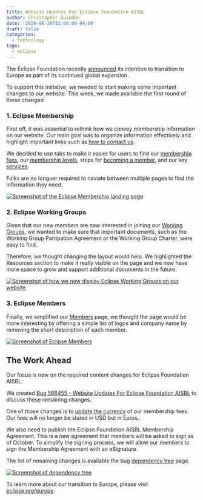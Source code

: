 ```yaml
---
title: Website Updates For Eclipse Foundation AISBL
author: Christopher Guindon
date: '2020-08-28T11:00:00-04:00'
draft: false
categories:
  - technology
tags:
  - eclipse
---
```


The Eclipse Foundation recently [announced](https://newsroom.eclipse.org/news/announcements/open-source-software-leader-eclipse-foundation-announces-transition-europe-part) its intention to transition to Europe as part of its continued global expansion. 

To support this initiative, we needed to start making some important changes to our website. This week, we made available the first round of these changes!

### 1. Eclipse Membership

First off, it was essential to rethink how we convey membership information on our website. Our main goal was to organize information effectively and highlight important links such as [how to contact us](https://accounts.eclipse.org/contact/membership). 

We decided to use tabs to make it easier for users to find our [membership fees](https://www.eclipse.org/membership/#tab-fees), our [membership levels](https://www.eclipse.org/membership/#tab-levels), steps for [becoming a member](https://www.eclipse.org/membership/#tab-membership), and our key [services](https://www.eclipse.org/membership/#tab-benefits). 

Folks are no longuer required to naviate between multiple pages to find the information they need.

[![Screenshot of the Eclipse Membership landing page](/uploads/eclipse-membership-landing-page.jpg "Screenshot of the Eclipse Membership landing page")](https://www.eclipse.org/membership/)

### 2. Eclipse Working Groups

Given that our new members are now interested in joining our [Working Groups](https://www.eclipse.org/org/workinggroups/explore.php), we wanted to make sure that important documents, such as the Working Group Partipation Agreement or the Working Group Charter, were easy to find. 

Therefore, we thought changing the layout would help. We highlighted the Resources section to make it really visible on the page and we now have more space to grow and support additional documents in the future.

[![Screenshot of how we now display Eclipse Working Groups on our website](/uploads/eclipse-working-groups-list.jpg "Screenshot of how we now display Eclipse Working Groups on our website")](https://www.eclipse.org/org/workinggroups/explore.php)

### 3. Eclipse Members

Finally, we simplified our [Members](https://www.eclipse.org/membership/exploreMembership.php) page, we thought the page would be more interesting by offering a simple list of logos and company name by removing the short description of each member.

[![Screenshot of Eclipse Members](/uploads/eclipse-members-list.jpg "Screenshot of Eclipse Members")](https://www.eclipse.org/membership/exploreMembership.php)

## The Work Ahead

Our focus is now on the required content changes for Eclipse Foundation AISBL.

We created [Bug 566455 - Website Updates For Eclipse Foundation AISBL](https://bugs.eclipse.org/bugs/show_bug.cgi?id=566455) to discuss these remaining changes.

One of those changes is to [update the currency](https://bugs.eclipse.org/bugs/show_bug.cgi?id=566456) of our membership fees. Our fees will no longer be stated in USD but in Euros. 

We also need to publish the Eclipse Foundation AISBL Membership Agreement. This is a new agreement that members will be asked to sign as of October. To simplify the signing process, we will allow our members to sign the Membership Agreement with an eSignature.

The list of remaining changes is available the bug [dependency tree](https://bugs.eclipse.org/bugs/showdependencytree.cgi?id=566455) page.

[![Screenshot of dependency tree](/uploads/eclipse-membership-bug-list.jpg "Screenshot of dependency tree")](https://bugs.eclipse.org/bugs/showdependencytree.cgi?id=566455)


To learn more about our transition to Europe, please visit [eclipse.org/europe](https://www.eclipse.org/europe).
